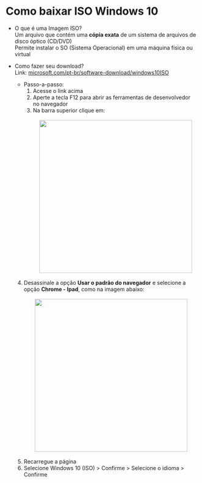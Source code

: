 # Como baixar ISO Windows 10

- O que é uma Imagem ISO?<br>
 Um arquivo que contém uma **cópia exata** de um sistema de arquivos de disco óptico (CD/DVD)<br>
 Permite instalar o SO (Sistema Operacional) em uma máquina física ou virtual<br>

- Como fazer seu download?<br>
Link: [microsoft.com/pt-br/software-download/windows10ISO](https://www.microsoft.com/pt-br/software-download/windows10ISO)<br>                
   - Passo-a-passo: 
     1. Acesse o link acima<br>
     2. Aperte a tecla F12 para abrir as ferramentas de desenvolvedor no navegador<br>
     3. Na barra superior clique em:<br>                                         
<img src="https://github.com/user-attachments/assets/f7d67291-89e3-4b24-abc5-ab6e062a8599" width="400" style="display: block; margin: auto;"><br>
   4. Desassinale a opção **Usar o padrão do navegador** e selecione a opção **Chrome - Ipad**, como na imagem abaixo:<br>               
 <img src="https://github.com/user-attachments/assets/c53c5b44-3ce5-433f-9df7-66160c6a15fb" width="400" style="display: block; margin: auto;"><br>
   5. Recarregue a página
   6. Selecione Windows 10 (ISO) > Confirme > Selecione o idioma > Confirme
